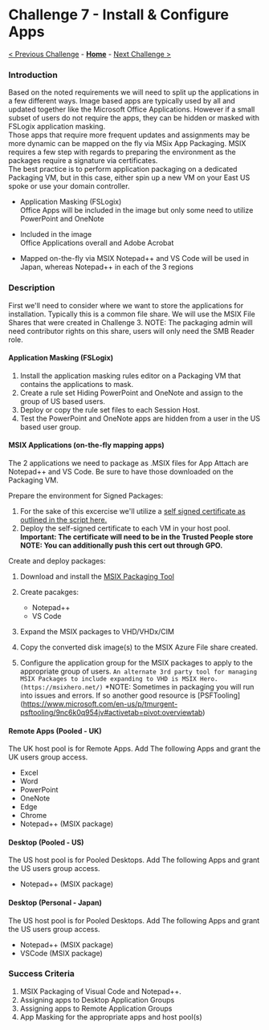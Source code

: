 # Challenge 7 - Install & Configure Apps

[< Previous Challenge](./06-Implement-Configure-FsLogix.md) - **[Home](README.md)** - [Next Challenge >](./08-Plan-Implement-BCDR.md)

### Introduction
Based on the noted requirements we will need to split up the applications in a few different ways. Image based apps are typically used by all and updated together like the Microsoft Office Applications.
However if a small subset of users do not require the apps, they can be hidden or masked with FSLogix application masking.  
Those apps that require more frequent updates and assignments may be more dynamic can be mapped on the fly via MSix App Packaging. 
MSIX requires a few step with regards to preparing the environment as the packages require a signature via certificates.  
The best practice is to perform application packaging on a dedicated Packaging VM, but in this case, either spin up a new VM on your East US spoke or use your domain controller. 

- Application Masking (FSLogix)  
    Office Apps will be included in the image but only some need to utilize PowerPoint and OneNote  

- Included in the image  
    Office Applications overall and Adobe Acrobat  

- Mapped on-the-fly via MSIX
    Notepad++ and VS Code will be used in Japan, whereas Notepad++ in each of the 3 regions

### Description
First we'll need to consider where we want to store the applications for installation. 
Typically this is a common file share. We will use the MSIX File Shares that were created in Challenge 3.
NOTE: The packaging admin will need contributor rights on this share, users will only need the SMB Reader role. 

#### Application Masking (FSLogix)  
1. Install the application masking rules editor on a Packaging VM that contains the applications to mask.      
2. Create a rule set Hiding PowerPoint and OneNote and assign to the group of US based users.
3. Deploy or copy the rule set files to each Session Host.
4. Test the PowerPoint and OneNote apps are hidden from a user in the US based user group. 

#### MSIX Applications (on-the-fly mapping apps)
The 2 applications we need to package as .MSIX files for App Attach are Notepad++ and VS Code. 
Be sure to have those downloaded on the Packaging VM.  

Prepare the environment for Signed Packages:  
1. For the sake of this excercise we'll utilize a [self signed certificate as outlined in the script here.](https://raw.githubusercontent.com/DeanCefola/PowerShell-Scripts/master/Certificate_Self%20Signed.ps1)  
2. Deploy the self-signed certificate to each VM in your host pool.
    **Important: The certificate will need to be in the Trusted People store**
    **NOTE: You can additionally push this cert out through GPO.**

Create and deploy packages:
1. Download and install the [MSIX Packaging Tool](https://docs.microsoft.com/en-us/windows/msix/packaging-tool/tool-overview) 
2. Create pacakges:
    - Notepad++
    - VS Code  

3. Expand the MSIX packages to VHD/VHDx/CIM 
4. Copy the converted disk image(s) to the MSIX Azure File share created.
5. Configure the application group for the MSIX packages to apply to the appropriate group of users. 
    `An alternate 3rd party tool for managing MSIX Packages to include expanding to VHD is MSIX Hero. (https://msixhero.net/)`
    *NOTE: Sometimes in packaging you will run into issues and errors.  If so another good resource is [PSFTooling] (https://www.microsoft.com/en-us/p/tmurgent-psftooling/9nc6k0q954jv#activetab=pivot:overviewtab)

#### Remote Apps (Pooled - UK)
The UK host pool is for Remote Apps. Add The following Apps and grant the UK users group access.
- Excel
- Word
- PowerPoint
- OneNote
- Edge 
- Chrome
- Notepad++ (MSIX package)

#### Desktop (Pooled - US)
The US host pool is for Pooled Desktops. Add The following Apps and grant the US users group access.
- Notepad++ (MSIX package)

#### Desktop (Personal - Japan)
The US host pool is for Pooled Desktops. Add The following Apps and grant the US users group access.
- Notepad++ (MSIX package)
- VSCode (MSIX package)


### Success Criteria
1. MSIX Packaging of Visual Code and Notepad++.
1. Assigning apps to Desktop Application Groups
1. Assigning apps to Remote Application Groups
1. App Masking for the appropriate apps and host pool(s)